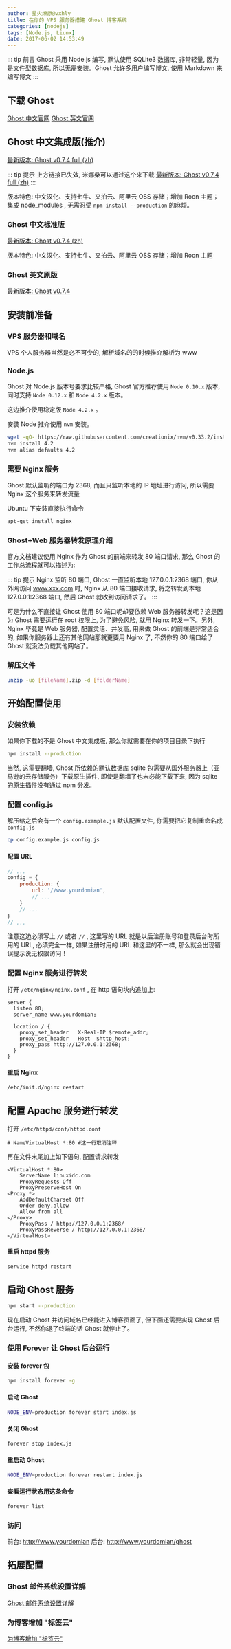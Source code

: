 ```yaml
---
author: 星火燎原@vxhly
title: 在你的 VPS 服务器搭建 Ghost 博客系统
categories: [nodejs]
tags: [Node.js, Liunx]
date: 2017-06-02 14:53:49
---
```


::: tip 前言
Ghost 采用 Node.js 编写, 默认使用 SQLite3 数据库, 非常轻量, 因为是文件型数据库, 所以无需安装。Ghost 允许多用户编写博文, 使用 Markdown 来编写博文
:::
<!-- more -->

## 下载 Ghost

[Ghost 中文官网](http:////www.ghostchina.com/)
[Ghost 英文官网](http:////ghost.org/)

## Ghost 中文集成版(推介)

[最新版本: Ghost v0.7.4 full (zh)](http://dl.ghostchina.com/Ghost-0.7.4-zh-full.zip)

::: tip 提示
上方链接已失效, 米娜桑可以通过这个来下载 [最新版本: Ghost v0.7.4 full (zh)](http://oss-blog.test.upcdn.net/Ghost-0.7.4-zh-full-master.zip)
:::

版本特色: 中文汉化、支持七牛、又拍云、阿里云 OSS 存储；增加 Roon 主题；集成 node_modules , 无需忍受 `npm install --production` 的麻烦。

### Ghost 中文标准版

[最新版本: Ghost v0.7.4 (zh)](http://dl.ghostchina.com/Ghost-0.7.4-zh.zip)

版本特色: 中文汉化、支持七牛、又拍云、阿里云 OSS 存储；增加 Roon 主题

### Ghost 英文原版

[最新版本: Ghost v0.7.4](http://dl.ghostchina.com/Ghost-0.7.4.zip)

## 安装前准备

### VPS 服务器和域名

VPS 个人服务器当然是必不可少的, 解析域名的的时候推介解析为 www

### Node.js

Ghost 对 Node.js 版本号要求比较严格, Ghost 官方推荐使用 `Node 0.10.x` 版本, 同时支持 `Node 0.12.x` 和 `Node 4.2.x` 版本。

这边推介使用稳定版 `Node 4.2.x` 。

安装 Node 推介使用 `nvm` 安装。

``` bash
wget -qO- https://raw.githubusercontent.com/creationix/nvm/v0.33.2/install.sh | bash
nvm install 4.2
nvm alias defaults 4.2
```

### 需要 Nginx 服务

Ghost 默认监听的端口为 2368, 而且只监听本地的 IP 地址进行访问, 所以需要 Nginx 这个服务来转发流量

Ubuntu 下安装直接执行命令

``` bash
apt-get install nginx
```

### Ghost+Web 服务器转发原理介绍

官方文档建议使用 Nginx 作为 Ghost 的前端来转发 80 端口请求, 那么 Ghost 的工作总流程就可以描述为: 

::: tip 提示
Nginx 监听 80 端口, Ghost 一直监听本地 127.0.0.1:2368 端口, 你从外网访问 www.xxx.com 时, Nginx 从 80 端口接收请求, 将之转发到本地 127.0.0.1:2368 端口, 然后 Ghost 就收到访问请求了。
:::

可是为什么不直接让 Ghost 使用 80 端口呢却要依赖 Web 服务器转发呢？这是因为 Ghost 需要运行在 root 权限上, 为了避免风险, 就用 Nginx 转发一下。另外, Nginx 毕竟是 Web 服务器, 配置灵活、并发高, 用来做 Ghost 的前端是非常适合的, 如果你服务器上还有其他网站那就更要用 Nginx 了, 不然你的 80 端口给了 Ghost 就没法负载其他网站了。

### 解压文件

``` bash
unzip -uo [fileName].zip -d [folderName]
```

## 开始配置使用

### 安装依赖

如果你下载的不是 Ghost 中文集成版, 那么你就需要在你的项目目录下执行

``` bash
npm install --production
```

当然, 这需要翻墙, Ghost 所依赖的默认数据库 sqlite 包需要从国外服务器上（亚马逊的云存储服务）下载原生插件, 即使是翻墙了也未必能下载下来, 因为 sqlite 的原生插件没有通过 npm 分发。

### 配置 config.js

解压缩之后会有一个 `config.example.js` 默认配置文件, 你需要把它复制重命名成 `config.js` 

``` bash
cp config.example.js config.js
```

#### 配置 URL

``` javascript
// ...
config = {
    production: {
        url: '//www.yourdomian',
        // ...
    }
    // ...
}
// ...
```

注意这边必须写上 `//` 或者 `//` , 这里写的 URL 就是以后注册账号和登录后台时所用的 URL, 必须完全一样, 如果注册时用的 URL 和这里的不一样, 那么就会出现错误提示说无权限访问！

### 配置 Nginx 服务进行转发

打开 `/etc/nginx/nginx.conf` , 在 http 语句块内追加上: 

``` text
server {
  listen 80;
  server_name www.yourdomian;

  location / {
    proxy_set_header   X-Real-IP $remote_addr;
    proxy_set_header   Host  $http_host;
    proxy_pass http://127.0.0.1:2368;
  }
}
```

#### 重启 Nginx

``` bash
/etc/init.d/nginx restart
```

## 配置 Apache 服务进行转发

打开 `/etc/httpd/conf/httpd.conf` 

``` text
# NameVirtualHost *:80 #这一行取消注释
```

再在文件末尾加上如下语句, 配置请求转发

``` text
<VirtualHost *:80>
    ServerName linuxidc.com
    ProxyRequests Off
    ProxyPreserveHost On
<Proxy *>
    AddDefaultCharset Off
    Order deny,allow
    Allow from all
</Proxy>
    ProxyPass / http://127.0.0.1:2368/
    ProxyPassReverse / http://127.0.0.1:2368/
</VirtualHost>
```

#### 重启 httpd 服务

``` bash
service httpd restart
```

## 启动 Ghost 服务

``` bash
npm start --production
```

现在启动 Ghost 并访问域名已经能进入博客页面了, 但下面还需要实现 Ghost 后台运行, 不然你退了终端的话 Ghost 就停止了。

### 使用 Forever 让 Ghost 后台运行

#### 安装 forever 包

``` bash
npm install forever -g
```

#### 启动 Ghost

``` bash
NODE_ENV=production forever start index.js
```

#### 关闭 Ghost

``` bash
forever stop index.js
```

#### 重启动 Ghost

``` bash
NODE_ENV=production forever restart index.js
```

#### 查看运行状态用这条命令

``` bash
forever list
```

### 访问

前台: <http://www.yourdomian>
后台: <http://www.yourdomian/ghost>

## 拓展配置

### Ghost 邮件系统设置详解

[Ghost 邮件系统设置详解](http://www.ghostchina.com/mail-configuration-on-self-hosted-version-of-ghost/)

### 为博客增加 "标签云"

[为博客增加 "标签云"](http://www.ghostchina.com/output-tag-cloud/)

